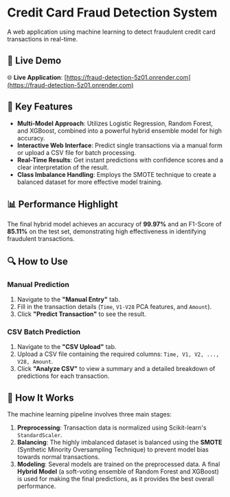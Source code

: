 # Credit Card Fraud Detection System

A web application using machine learning to detect fraudulent credit card transactions in real-time.

## 🚀 Live Demo

🌐 **Live Application**: [https://fraud-detection-5z01.onrender.com](https://fraud-detection-5z01.onrender.com)

## 🌟 Key Features

-   **Multi-Model Approach**: Utilizes Logistic Regression, Random Forest, and XGBoost, combined into a powerful hybrid ensemble model for high accuracy.
-   **Interactive Web Interface**: Predict single transactions via a manual form or upload a CSV file for batch processing.
-   **Real-Time Results**: Get instant predictions with confidence scores and a clear interpretation of the result.
-   **Class Imbalance Handling**: Employs the SMOTE technique to create a balanced dataset for more effective model training.

## 📊 Performance Highlight

The final hybrid model achieves an accuracy of **99.97%** and an F1-Score of **85.11%** on the test set, demonstrating high effectiveness in identifying fraudulent transactions.

## 🔍 How to Use

### Manual Prediction
1.  Navigate to the **"Manual Entry"** tab.
2.  Fill in the transaction details (`Time`, `V1-V28` PCA features, and `Amount`).
3.  Click **"Predict Transaction"** to see the result.

### CSV Batch Prediction
1.  Navigate to the **"CSV Upload"** tab.
2.  Upload a CSV file containing the required columns: `Time, V1, V2, ..., V28, Amount`.
3.  Click **"Analyze CSV"** to view a summary and a detailed breakdown of predictions for each transaction.

## 🧠 How It Works

The machine learning pipeline involves three main stages:

1.  **Preprocessing**: Transaction data is normalized using Scikit-learn's `StandardScaler`.
2.  **Balancing**: The highly imbalanced dataset is balanced using the **SMOTE** (Synthetic Minority Oversampling Technique) to prevent model bias towards normal transactions.
3.  **Modeling**: Several models are trained on the preprocessed data. A final **Hybrid Model** (a soft-voting ensemble of Random Forest and XGBoost) is used for making the final predictions, as it provides the best overall performance.
